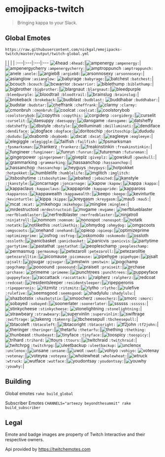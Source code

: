 # emojipacks-twitch
> Bringing kappa to your Slack.

## Global Emotes
`https://raw.githubusercontent.com/nickgal/emojipacks-twitch/master/output/twitch-global.yml`

 | | | |
:---|:---|:---|:---
![4head](https://static-cdn.jtvnw.net/emoticons/v1/354/1.0) `:4head:`|![ampenergy](https://static-cdn.jtvnw.net/emoticons/v1/99263/1.0) `:ampenergy:`|![ampenergycherry](https://static-cdn.jtvnw.net/emoticons/v1/99265/1.0) `:ampenergycherry:`|![amptroppunch](https://static-cdn.jtvnw.net/emoticons/v1/110785/1.0) `:amptroppunch:`
![anele](https://static-cdn.jtvnw.net/emoticons/v1/3792/1.0) `:anele:`|![argieb8](https://static-cdn.jtvnw.net/emoticons/v1/51838/1.0) `:argieb8:`|![arsonnosexy](https://static-cdn.jtvnw.net/emoticons/v1/50/1.0) `:arsonnosexy:`|![asianglow](https://static-cdn.jtvnw.net/emoticons/v1/74/1.0) `:asianglow:`
![babyrage](https://static-cdn.jtvnw.net/emoticons/v1/22639/1.0) `:babyrage:`|![batchest](https://static-cdn.jtvnw.net/emoticons/v1/115234/1.0) `:batchest:`|![bcouch](https://static-cdn.jtvnw.net/emoticons/v1/83536/1.0) `:bcouch:`|![bcwarrior](https://static-cdn.jtvnw.net/emoticons/v1/30/1.0) `:bcwarrior:`
![biblethump](https://static-cdn.jtvnw.net/emoticons/v1/86/1.0) `:biblethump:`|![bigbrother](https://static-cdn.jtvnw.net/emoticons/v1/1904/1.0) `:bigbrother:`|![blargnaut](https://static-cdn.jtvnw.net/emoticons/v1/114738/1.0) `:blargnaut:`|![bleedpurple](https://static-cdn.jtvnw.net/emoticons/v1/62835/1.0) `:bleedpurple:`
![bloodtrail](https://static-cdn.jtvnw.net/emoticons/v1/69/1.0) `:bloodtrail:`|![brainslug](https://static-cdn.jtvnw.net/emoticons/v1/115233/1.0) `:brainslug:`|![brokeback](https://static-cdn.jtvnw.net/emoticons/v1/4057/1.0) `:brokeback:`|![budblast](https://static-cdn.jtvnw.net/emoticons/v1/97855/1.0) `:budblast:`
![buddhabar](https://static-cdn.jtvnw.net/emoticons/v1/27602/1.0) `:buddhabar:`|![budstar](https://static-cdn.jtvnw.net/emoticons/v1/97856/1.0) `:budstar:`|![cheffrank](https://static-cdn.jtvnw.net/emoticons/v1/90129/1.0) `:cheffrank:`|![clarmy](https://static-cdn.jtvnw.net/emoticons/v1/128886/1.0) `:clarmy:`
![cmonbruh](https://static-cdn.jtvnw.net/emoticons/v1/84608/1.0) `:cmonbruh:`|![coolcat](https://static-cdn.jtvnw.net/emoticons/v1/58127/1.0) `:coolcat:`|![coolstorybob](https://static-cdn.jtvnw.net/emoticons/v1/123171/1.0) `:coolstorybob:`|![copythis](https://static-cdn.jtvnw.net/emoticons/v1/112288/1.0) `:copythis:`
![corgiderp](https://static-cdn.jtvnw.net/emoticons/v1/49106/1.0) `:corgiderp:`|![curselit](https://static-cdn.jtvnw.net/emoticons/v1/116625/1.0) `:curselit:`|![daesuppy](https://static-cdn.jtvnw.net/emoticons/v1/973/1.0) `:daesuppy:`|![dansgame](https://static-cdn.jtvnw.net/emoticons/v1/33/1.0) `:dansgame:`
![datsheffy](https://static-cdn.jtvnw.net/emoticons/v1/111700/1.0) `:datsheffy:`|![dbstyle](https://static-cdn.jtvnw.net/emoticons/v1/73/1.0) `:dbstyle:`|![deilluminati](https://static-cdn.jtvnw.net/emoticons/v1/46248/1.0) `:deilluminati:`|![dendiface](https://static-cdn.jtvnw.net/emoticons/v1/58135/1.0) `:dendiface:`
![dogface](https://static-cdn.jtvnw.net/emoticons/v1/114835/1.0) `:dogface:`|![doritoschip](https://static-cdn.jtvnw.net/emoticons/v1/102242/1.0) `:doritoschip:`|![dududu](https://static-cdn.jtvnw.net/emoticons/v1/62834/1.0) `:dududu:`|![dxabomb](https://static-cdn.jtvnw.net/emoticons/v1/110735/1.0) `:dxabomb:`
![dxcat](https://static-cdn.jtvnw.net/emoticons/v1/110734/1.0) `:dxcat:`|![eagleeye](https://static-cdn.jtvnw.net/emoticons/v1/20/1.0) `:eagleeye:`|![elegiggle](https://static-cdn.jtvnw.net/emoticons/v1/4339/1.0) `:elegiggle:`|![failfish](https://static-cdn.jtvnw.net/emoticons/v1/360/1.0) `:failfish:`
![fpsmarksman](https://static-cdn.jtvnw.net/emoticons/v1/42/1.0) `:fpsmarksman:`|![frankerz](https://static-cdn.jtvnw.net/emoticons/v1/65/1.0) `:frankerz:`|![freakinstinkin](https://static-cdn.jtvnw.net/emoticons/v1/117701/1.0) `:freakinstinkin:`|![fungineer](https://static-cdn.jtvnw.net/emoticons/v1/244/1.0) `:fungineer:`
![funrun](https://static-cdn.jtvnw.net/emoticons/v1/48/1.0) `:funrun:`|![futureman](https://static-cdn.jtvnw.net/emoticons/v1/98562/1.0) `:futureman:`|![gingerpower](https://static-cdn.jtvnw.net/emoticons/v1/32/1.0) `:gingerpower:`|![giveplz](https://static-cdn.jtvnw.net/emoticons/v1/112291/1.0) `:giveplz:`
![gowskull](https://static-cdn.jtvnw.net/emoticons/v1/116942/1.0) `:gowskull:`|![grammarking](https://static-cdn.jtvnw.net/emoticons/v1/3632/1.0) `:grammarking:`|![hassaanchop](https://static-cdn.jtvnw.net/emoticons/v1/20225/1.0) `:hassaanchop:`|![hassanchop](https://static-cdn.jtvnw.net/emoticons/v1/68/1.0) `:hassanchop:`
![heyguys](https://static-cdn.jtvnw.net/emoticons/v1/30259/1.0) `:heyguys:`|![hotpokket](https://static-cdn.jtvnw.net/emoticons/v1/357/1.0) `:hotpokket:`|![humblelife](https://static-cdn.jtvnw.net/emoticons/v1/46881/1.0) `:humblelife:`|![imglitch](https://static-cdn.jtvnw.net/emoticons/v1/112290/1.0) `:imglitch:`
![itsboshytime](https://static-cdn.jtvnw.net/emoticons/v1/133468/1.0) `:itsboshytime:`|![jebaited](https://static-cdn.jtvnw.net/emoticons/v1/114836/1.0) `:jebaited:`|![jkanstyle](https://static-cdn.jtvnw.net/emoticons/v1/15/1.0) `:jkanstyle:`|![joncarnage](https://static-cdn.jtvnw.net/emoticons/v1/26/1.0) `:joncarnage:`
![kapow](https://static-cdn.jtvnw.net/emoticons/v1/133537/1.0) `:kapow:`|![kappa](https://static-cdn.jtvnw.net/emoticons/v1/25/1.0) `:kappa:`|![kappaclaus](https://static-cdn.jtvnw.net/emoticons/v1/74510/1.0) `:kappaclaus:`|![kappapride](https://static-cdn.jtvnw.net/emoticons/v1/55338/1.0) `:kappapride:`
![kappaross](https://static-cdn.jtvnw.net/emoticons/v1/70433/1.0) `:kappaross:`|![kappawealth](https://static-cdn.jtvnw.net/emoticons/v1/81997/1.0) `:kappawealth:`|![keepo](https://static-cdn.jtvnw.net/emoticons/v1/1902/1.0) `:keepo:`|![kevinturtle](https://static-cdn.jtvnw.net/emoticons/v1/40/1.0) `:kevinturtle:`
![kippa](https://static-cdn.jtvnw.net/emoticons/v1/1901/1.0) `:kippa:`|![kreygasm](https://static-cdn.jtvnw.net/emoticons/v1/41/1.0) `:kreygasm:`|![mau5](https://static-cdn.jtvnw.net/emoticons/v1/30134/1.0) `:mau5:`|![mcat](https://static-cdn.jtvnw.net/emoticons/v1/35063/1.0) `:mcat:`
![mikehogu](https://static-cdn.jtvnw.net/emoticons/v1/81636/1.0) `:mikehogu:`|![minglee](https://static-cdn.jtvnw.net/emoticons/v1/68856/1.0) `:minglee:`|![mrdestructoid](https://static-cdn.jtvnw.net/emoticons/v1/28/1.0) `:mrdestructoid:`|![mvgame](https://static-cdn.jtvnw.net/emoticons/v1/29/1.0) `:mvgame:`
![nerfblueblaster](https://static-cdn.jtvnw.net/emoticons/v1/124537/1.0) `:nerfblueblaster:`|![nerfredblaster](https://static-cdn.jtvnw.net/emoticons/v1/124535/1.0) `:nerfredblaster:`|![ninjatroll](https://static-cdn.jtvnw.net/emoticons/v1/45/1.0) `:ninjatroll:`|![nomnom](https://static-cdn.jtvnw.net/emoticons/v1/90075/1.0) `:nomnom:`
![nonospot](https://static-cdn.jtvnw.net/emoticons/v1/44/1.0) `:nonospot:`|![notatk](https://static-cdn.jtvnw.net/emoticons/v1/34875/1.0) `:notatk:`|![notlikethis](https://static-cdn.jtvnw.net/emoticons/v1/58765/1.0) `:notlikethis:`|![ohmydog](https://static-cdn.jtvnw.net/emoticons/v1/81103/1.0) `:ohmydog:`
![omgscoots](https://static-cdn.jtvnw.net/emoticons/v1/91/1.0) `:omgscoots:`|![onehand](https://static-cdn.jtvnw.net/emoticons/v1/66/1.0) `:onehand:`|![opieop](https://static-cdn.jtvnw.net/emoticons/v1/100590/1.0) `:opieop:`|![optimizeprime](https://static-cdn.jtvnw.net/emoticons/v1/16/1.0) `:optimizeprime:`
![osfrog](https://static-cdn.jtvnw.net/emoticons/v1/81248/1.0) `:osfrog:`|![oskomodo](https://static-cdn.jtvnw.net/emoticons/v1/81273/1.0) `:oskomodo:`|![ossloth](https://static-cdn.jtvnw.net/emoticons/v1/81249/1.0) `:ossloth:`|![panicbasket](https://static-cdn.jtvnw.net/emoticons/v1/22998/1.0) `:panicbasket:`
![panicvis](https://static-cdn.jtvnw.net/emoticons/v1/3668/1.0) `:panicvis:`|![partytime](https://static-cdn.jtvnw.net/emoticons/v1/130408/1.0) `:partytime:`|![pastathat](https://static-cdn.jtvnw.net/emoticons/v1/112289/1.0) `:pastathat:`|![peopleschamp](https://static-cdn.jtvnw.net/emoticons/v1/3412/1.0) `:peopleschamp:`
![permasmug](https://static-cdn.jtvnw.net/emoticons/v1/27509/1.0) `:permasmug:`|![petezaroll](https://static-cdn.jtvnw.net/emoticons/v1/81243/1.0) `:petezaroll:`|![petezarolltie](https://static-cdn.jtvnw.net/emoticons/v1/81244/1.0) `:petezarolltie:`|![picomause](https://static-cdn.jtvnw.net/emoticons/v1/111300/1.0) `:picomause:`
![pipehype](https://static-cdn.jtvnw.net/emoticons/v1/4240/1.0) `:pipehype:`|![pjsalt](https://static-cdn.jtvnw.net/emoticons/v1/36/1.0) `:pjsalt:`|![pjsugar](https://static-cdn.jtvnw.net/emoticons/v1/102556/1.0) `:pjsugar:`|![pmstwin](https://static-cdn.jtvnw.net/emoticons/v1/92/1.0) `:pmstwin:`
![pogchamp](https://static-cdn.jtvnw.net/emoticons/v1/88/1.0) `:pogchamp:`|![poooound](https://static-cdn.jtvnw.net/emoticons/v1/117484/1.0) `:poooound:`|![praiseit](https://static-cdn.jtvnw.net/emoticons/v1/38586/1.0) `:praiseit:`|![prchase](https://static-cdn.jtvnw.net/emoticons/v1/28328/1.0) `:prchase:`
![primeme](https://static-cdn.jtvnw.net/emoticons/v1/115075/1.0) `:primeme:`|![punchtrees](https://static-cdn.jtvnw.net/emoticons/v1/47/1.0) `:punchtrees:`|![puppeyface](https://static-cdn.jtvnw.net/emoticons/v1/58136/1.0) `:puppeyface:`|![raccattack](https://static-cdn.jtvnw.net/emoticons/v1/114870/1.0) `:raccattack:`
![ralpherz](https://static-cdn.jtvnw.net/emoticons/v1/1900/1.0) `:ralpherz:`|![redcoat](https://static-cdn.jtvnw.net/emoticons/v1/22/1.0) `:redcoat:`|![residentsleeper](https://static-cdn.jtvnw.net/emoticons/v1/245/1.0) `:residentsleeper:`|![ripepperonis](https://static-cdn.jtvnw.net/emoticons/v1/62833/1.0) `:ripepperonis:`
![ritzmitz](https://static-cdn.jtvnw.net/emoticons/v1/4338/1.0) `:ritzmitz:`|![rlytho](https://static-cdn.jtvnw.net/emoticons/v1/134256/1.0) `:rlytho:`|![rulefive](https://static-cdn.jtvnw.net/emoticons/v1/107030/1.0) `:rulefive:`|![seemsgood](https://static-cdn.jtvnw.net/emoticons/v1/64138/1.0) `:seemsgood:`
![shadylulu](https://static-cdn.jtvnw.net/emoticons/v1/52492/1.0) `:shadylulu:`|![shazbotstix](https://static-cdn.jtvnw.net/emoticons/v1/87/1.0) `:shazbotstix:`|![smoocherz](https://static-cdn.jtvnw.net/emoticons/v1/89945/1.0) `:smoocherz:`|![smorc](https://static-cdn.jtvnw.net/emoticons/v1/52/1.0) `:smorc:`
![sobayed](https://static-cdn.jtvnw.net/emoticons/v1/1906/1.0) `:sobayed:`|![soonerlater](https://static-cdn.jtvnw.net/emoticons/v1/134472/1.0) `:soonerlater:`|![ssssss](https://static-cdn.jtvnw.net/emoticons/v1/46/1.0) `:ssssss:`|![stinkycheese](https://static-cdn.jtvnw.net/emoticons/v1/90076/1.0) `:stinkycheese:`
![stonelightning](https://static-cdn.jtvnw.net/emoticons/v1/17/1.0) `:stonelightning:`|![strawbeary](https://static-cdn.jtvnw.net/emoticons/v1/114876/1.0) `:strawbeary:`|![supervinlin](https://static-cdn.jtvnw.net/emoticons/v1/118772/1.0) `:supervinlin:`|![swiftrage](https://static-cdn.jtvnw.net/emoticons/v1/34/1.0) `:swiftrage:`
![takenrg](https://static-cdn.jtvnw.net/emoticons/v1/112292/1.0) `:takenrg:`|![tbcheesepull](https://static-cdn.jtvnw.net/emoticons/v1/94039/1.0) `:tbcheesepull:`|![tbtacoleft](https://static-cdn.jtvnw.net/emoticons/v1/94038/1.0) `:tbtacoleft:`|![tbtacoright](https://static-cdn.jtvnw.net/emoticons/v1/94040/1.0) `:tbtacoright:`
![tf2john](https://static-cdn.jtvnw.net/emoticons/v1/1899/1.0) `:tf2john:`|![theringer](https://static-cdn.jtvnw.net/emoticons/v1/18/1.0) `:theringer:`|![thetarfu](https://static-cdn.jtvnw.net/emoticons/v1/111351/1.0) `:thetarfu:`|![thething](https://static-cdn.jtvnw.net/emoticons/v1/7427/1.0) `:thething:`
![thunbeast](https://static-cdn.jtvnw.net/emoticons/v1/1898/1.0) `:thunbeast:`|![tinyface](https://static-cdn.jtvnw.net/emoticons/v1/111119/1.0) `:tinyface:`|![toospicy](https://static-cdn.jtvnw.net/emoticons/v1/114846/1.0) `:toospicy:`|![trihard](https://static-cdn.jtvnw.net/emoticons/v1/120232/1.0) `:trihard:`
![ttours](https://static-cdn.jtvnw.net/emoticons/v1/38436/1.0) `:ttours:`|![twitchraid](https://static-cdn.jtvnw.net/emoticons/v1/62836/1.0) `:twitchraid:`|![twitchrpg](https://static-cdn.jtvnw.net/emoticons/v1/131724/1.0) `:twitchrpg:`|![uleetbackup](https://static-cdn.jtvnw.net/emoticons/v1/49/1.0) `:uleetbackup:`
![unclenox](https://static-cdn.jtvnw.net/emoticons/v1/114856/1.0) `:unclenox:`|![unsane](https://static-cdn.jtvnw.net/emoticons/v1/111792/1.0) `:unsane:`|![uwot](https://static-cdn.jtvnw.net/emoticons/v1/134255/1.0) `:uwot:`|![vohiyo](https://static-cdn.jtvnw.net/emoticons/v1/81274/1.0) `:vohiyo:`
![votenay](https://static-cdn.jtvnw.net/emoticons/v1/106294/1.0) `:votenay:`|![voteyea](https://static-cdn.jtvnw.net/emoticons/v1/106293/1.0) `:voteyea:`|![wholewheat](https://static-cdn.jtvnw.net/emoticons/v1/1896/1.0) `:wholewheat:`|![wtruck](https://static-cdn.jtvnw.net/emoticons/v1/114847/1.0) `:wtruck:`
![wutface](https://static-cdn.jtvnw.net/emoticons/v1/28087/1.0) `:wutface:`|![youdontsay](https://static-cdn.jtvnw.net/emoticons/v1/134254/1.0) `:youdontsay:`|![youwhy](https://static-cdn.jtvnw.net/emoticons/v1/4337/1.0) `:youwhy:`|
## Building
Global emotes `rake build_global`

Subscriber Emotes
`CHANNELS="arteezy beyondthesummit" rake build_subscriber`

## Legal
Emote and badge images are property of Twitch Interactive and their respective owners.

Api provided by https://twitchemotes.com
